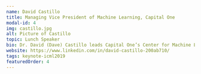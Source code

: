```yaml
---
name: David Castillo
title: Managing Vice President of Machine Learning, Capital One
modal-id: 4
img: castillo.jpg
alt: Picture of Castillo
topic: Lunch Speaker
bio: Dr. David (Dave) Castillo leads Capital One’s Center for Machine Learning and Emerging Technology (C4ML-ET). In this role Dave is responsible for driving excellence in Applied ML Research, University ML Research, ML technologies (tools and platforms), ML Consulting, and ML awareness within Capital One. Dave is a strong advocate of Responsible AI and has a keen interest in Automated Machine Learning and Timeseries ML. For more than 25 years, Dr. Castillo has been involved with developing applications involving big data, artificial intelligence, machine learning, and large-scale distributed computing across a wide variety of industries. He has spent a great deal of time in Real-time ML for bidding on real-time auctions and delivering personalized advertising to online and mobile devices. He is a promoter of analyzing data streams “in flight” to extract meaningful content and for creating and delivering model features in near real-time. David is also experienced in developing and deploying fully automated self-learning models. Dr. Castillo began his career developing artificial intelligence applications for NASA. He has since held positions as Chief Software Engineer for Motorola’s Iridium system, Chief Information Officer at KAST (an AI company), Chief Analytics Architect for Adenyo/Motricity, Chief Technology Officer at Voltari, and Chief Data Scientist for Early Warning Services. He has founded two startups in the areas of automated machine learning for online and mobile marketing and advertising. Dr. Castillo holds a Bachelor’s in Engineering from the University of Arizona, a Master’s in Engineering from Arizona State University and earned a doctorate in Engineering from University of Central Florida. He is an active speaker and participant in industry events and an Adjunct Professor of Computer Science at the University of Maryland University College.
website: https://www.linkedin.com/in/david-castillo-200ab710/
tags: keynote-icml2019
featuredOrder: 4
---
```


